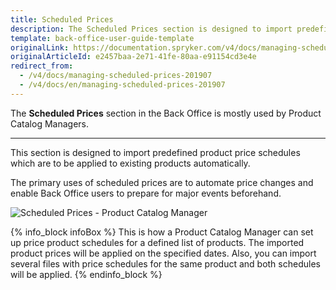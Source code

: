 ```yaml
---
title: Scheduled Prices
description: The Scheduled Prices section is designed to import predefined product price schedules which are to be applied to existing products automatically in the future.
template: back-office-user-guide-template
originalLink: https://documentation.spryker.com/v4/docs/managing-scheduled-prices-201907
originalArticleId: e2457baa-2e71-41fe-80aa-e91154cd3e4e
redirect_from:
  - /v4/docs/managing-scheduled-prices-201907
  - /v4/docs/en/managing-scheduled-prices-201907
---
```


The **Scheduled Prices** section in the Back Office is mostly used by Product Catalog Managers.
***
This section is designed to import predefined product price schedules which are to be applied to existing products automatically.

The primary uses of scheduled prices are to automate price changes and enable Back Office users to prepare for major events beforehand.

![Scheduled Prices - Product Catalog Manager](https://spryker.s3.eu-central-1.amazonaws.com/docs/User+Guides/Back+Office+User+Guides/Price/Scheduled+Prices/scheduled-prices-section.png)

{% info_block infoBox %}
This is how a Product Catalog Manager can set up price product schedules for a defined list of products. The imported product prices will be applied on the specified dates. Also, you can import several files with price schedules for the same product and both schedules will be applied. 
{% endinfo_block %}


